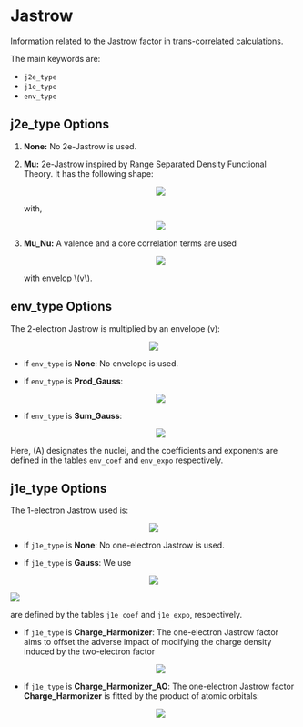 # Jastrow

Information related to the Jastrow factor in trans-correlated calculations.

The main keywords are:
- `j2e_type`
- `j1e_type`
- `env_type`

## j2e_type Options

1. **None:** No 2e-Jastrow is used.

2. **Mu:** 2e-Jastrow inspired by Range Separated Density Functional Theory. It has the following shape:
   <p align="center">
      <img src="https://latex.codecogs.com/png.image?%5Cinline%20%5Clarge%20%5Cdpi%7B200%7D%5Cbg%7Bwhite%7D%5Ctau=%5Cfrac%7B1%7D%7B2%7D%5Csum_%7Bi,j%5Cneq%20i%7Du(%5Cmathbf%7Br%7D_i,%5Cmathbf%7Br%7D_j)">
   </p>
   with,
   <p align="center">
   <img src="https://latex.codecogs.com/png.image?%5Cinline%20%5Clarge%20%5Cdpi%7B200%7D%5Cbg%7Bwhite%7D%20u(%5Cmathbf%7Br%7D_1,%5Cmathbf%7Br%7D_2)=u(r_%7B12%7D)=%5Cfrac%7Br_%7B12%7D%7D%7B2%7D%5Cleft%5B1-%5Ctext%7Berf%7D(%5Cmu%20r_%7B12%7D)%5Cright%5D-%5Cfrac%7B%5Cexp%5B-(%5Cmu%20r_%7B12%7D)%5E2%5D%7D%7B2%5Csqrt%7B%5Cpi%7D%5Cmu%7D">
   </p>

3. **Mu_Nu:** A valence and a core correlation terms are used
   <p align="center">
      <img src="https://latex.codecogs.com/png.image?\inline&space;\large&space;\dpi{110}\bg{white}&space;u(\mathbf{r}_1,\mathbf{r}_2)=u(\mu;r_{12})\,v(\mathbf{r}_1)\,v(\mathbf{r}_2)&plus;u(\nu;r_{12})[1-v(\mathbf{r}_1)\,v(\mathbf{r}_2)]">
   </p>
   with envelop \(v\).


## env_type Options

The 2-electron Jastrow is multiplied by an envelope \(v\):
<p align="center">
      <img src="https://latex.codecogs.com/png.image?%5Cinline%20%5Clarge%20%5Cdpi%7B200%7D%5Cbg%7Bwhite%7D%5Ctau=%5Cfrac%7B1%7D%7B2%7D%5Csum_%7Bi,j%5Cneq%20i%7Du(%5Cmathbf%7Br%7D_i,%5Cmathbf%7Br%7D_j)%5C,v(%5Cmathbf%7Br%7D_i)%5C,v(%5Cmathbf%7Br%7D_j)">
</p>

- if `env_type` is **None**: No envelope is used.

- if `env_type` is **Prod_Gauss**:
  <p align="center">
     <img src="https://latex.codecogs.com/png.image?%5Cinline%20%5Clarge%20%5Cdpi%7B200%7D%5Cbg%7Bwhite%7D%20v(%5Cmathbf%7Br%7D)=%5Cprod_%7BA%7D%5Cleft(1-e%5E%7B-%5Calpha_A(%5Cmathbf%7Br%7D-%5Cmathbf%7BR%7D_A)%5E2%7D%5Cright)">
   </p>

- if `env_type` is **Sum_Gauss**:
  <p align="center">
     <img src="https://latex.codecogs.com/png.image?%5Cinline%20%5Clarge%20%5Cdpi%7B200%7D%5Cbg%7Bwhite%7D%20v(%5Cmathbf%7Br%7D)=1-%5Csum_%7BA%7Dc_A%20e%5E%7B-%5Calpha_A(%5Cmathbf%7Br%7D-%5Cmathbf%7BR%7D_A)%5E2%7D">
  </p>

Here, \(A\) designates the nuclei, and the coefficients and exponents are defined in the tables `env_coef` and `env_expo` respectively.


## j1e_type Options

The 1-electron Jastrow used is:
<p align="center">
   <img src="https://latex.codecogs.com/png.image?%5Cinline%20%5Clarge%20%5Cdpi%7B200%7D%5Cbg%7Bwhite%7D%5Ctau=%5Csum_i%20u_%7B1e%7D(%5Cmathbf%7Br%7D_i)">
</p>

- if `j1e_type` is **None**: No one-electron Jastrow is used.

- if `j1e_type` is **Gauss**: We use
<p align="center">
   <img src="https://latex.codecogs.com/png.image?%5Cinline%20%5Clarge%20%5Cdpi%7B200%7D%5Cbg%7Bwhite%7Du_%7B1e%7D(%5Cmathbf%7Br%7D)=%5Csum_A%5Csum_%7Bp_A%7Dc_%7Bp_A%7De%5E%7B-%5Calpha_%7Bp_A%7D(%5Cmathbf%7Br%7D-%5Cmathbf%7BR%7D_A)%5E2%7D">
</p>
<img src="https://latex.codecogs.com/png.image?%5Cinline%20%5Clarge%20%5Cdpi%7B200%7D%5Cbg%7Bwhite%7D%20c_%7Bp_A%7D%5C,%5Ctext%7Band%7D%5C,%5Calpha_%7Bp_A%7D"> 

are defined by the tables `j1e_coef` and `j1e_expo`, respectively.

- if `j1e_type` is **Charge_Harmonizer**: The one-electron Jastrow factor aims to offset the adverse impact of modifying the charge density induced by the two-electron factor
  <p align="center">
     <img src="https://latex.codecogs.com/png.image?%5Cinline%20%5Clarge%20%5Cdpi%7B200%7D%5Cbg%7Bwhite%7Du_%7B1e%7D(%5Cmathbf%7Br%7D_1)=-%5Cfrac%7BN-1%7D%7B2N%7D%5C,%5Csum_%7B%5Csigma%7D%5C,%5Cint%20d%5Cmathbf%7Br%7D_2%5C,%5Crho%5E%7B%5Csigma%7D(%5Cmathbf%7Br%7D_2)%5C,u_%7B2e%7D(%5Cmathbf%7Br%7D_1,%5Cmathbf%7Br%7D_2)">
  </p>

- if `j1e_type` is **Charge_Harmonizer_AO**: The one-electron Jastrow factor **Charge_Harmonizer** is fitted by the product of atomic orbitals:
  <p align="center">
     <img src="https://latex.codecogs.com/png.image?\inline&space;\large&space;\dpi{300}\bg{white}&space;u_{1e}(\mathbf{r})=\sum_{\alpha,\beta}C_{\alpha,\beta}\chi_{\alpha}(\mathbf{r})\chi_{\beta}(\mathbf{r})">
  </p>

